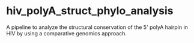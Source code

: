 # hiv_polyA_struct_phylo_analysis
A pipeline to analyze the structural conservation of the 5' polyA hairpin in HIV by using a comparative genomics approach. 
